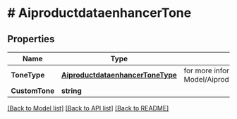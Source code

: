 # # AiproductdataenhancerTone


## Properties 


Name | Type | Description | Notes
------------ | ------------- | ------------- | -------------
**ToneType**| [**AiproductdataenhancerToneType**](AiproductdataenhancerToneType.md) |  for more information please, see Model/AiproductdataenhancerToneType.php  | [optional] [default to AIPRODUCTDATAENHANCERTONETYPE_UNKNOWN]
**CustomTone**| **string** |   | [optional]


[[Back to Model list]](../../README.md#models) [[Back to API list]](../../README.md#endpoints) [[Back to README]](../../README.md)


